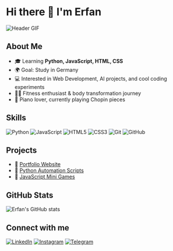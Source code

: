 # Hi there 👋 I'm Erfan

![Header GIF](<https://readme-typing-svg.herokuapp.com?font=Jetbrains+mono&size=40&duration=3000&color=33FF33&center=true&vCenter=true&width=435&lines=Hey..+I'm+[Erfan];This+is..;..my+Github..;" alt="Typing SVG"/>
)

## About Me
- 🎓 Learning **Python, JavaScript, HTML, CSS**
- 🌍 Goal: Study in Germany
- 💻 Interested in Web Development, AI projects, and cool coding experiments
- 🏋️‍♂️ Fitness enthusiast & body transformation journey
- 🎹 Piano lover, currently playing Chopin pieces

## Skills
![Python](https://img.shields.io/badge/Python-3776AB?style=for-the-badge&logo=python&logoColor=white)
![JavaScript](https://img.shields.io/badge/JavaScript-323330?style=for-the-badge&logo=javascript&logoColor=f7df1e)
![HTML5](https://img.shields.io/badge/HTML5-E34F26?style=for-the-badge&logo=html5&logoColor=white)
![CSS3](https://img.shields.io/badge/CSS3-1572B6?style=for-the-badge&logo=css3&logoColor=white)
![Git](https://img.shields.io/badge/Git-F05032?style=for-the-badge&logo=git&logoColor=white)
![GitHub](https://img.shields.io/badge/GitHub-181717?style=for-the-badge&logo=github&logoColor=white)

## Projects
- 🔗 [Portfolio Website](https://github.com/your-username/portfolio)
- 🔗 [Python Automation Scripts](https://github.com/your-username/python-scripts)
- 🔗 [JavaScript Mini Games](https://github.com/your-username/js-games)

## GitHub Stats
![Erfan's GitHub stats](https://github-readme-stats.vercel.app/api?username=your-username&show_icons=true&theme=tokyonight)

## Connect with me
[![LinkedIn](https://img.shields.io/badge/LinkedIn-0A66C2?style=for-the-badge&logo=linkedin&logoColor=white)](https://www.linkedin.com/in/your-linkedin/)
[![Instagram](https://img.shields.io/badge/Instagram-E4405F?style=for-the-badge&logo=instagram&logoColor=white)](https://www.instagram.com/your-instagram/)
[![Telegram](https://img.shields.io/badge/Telegram-0088CC?style=for-the-badge&logo=telegram&logoColor=white)](https://t.me/your-telegram)
